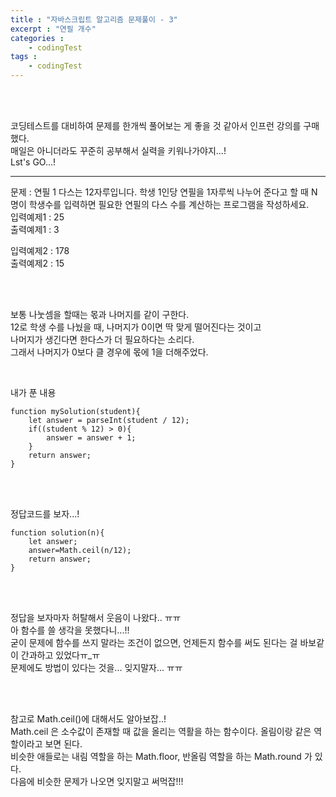 ```yaml
---
title : "자바스크립트 알고리즘 문제풀이 - 3"
excerpt : "연필 개수"
categories : 
    - codingTest
tags : 
    - codingTest
---
```



<br><br> 

코딩테스트를 대비하여 문제를 한개씩 풀어보는 게 좋을 것 같아서 인프런 강의를 구매했다.  
매일은 아니더라도 꾸준히 공부해서 실력을 키워나가야지...!  
Lst's GO...!  

---
문제 : 연필 1 다스는 12자루입니다. 학생 1인당 연필을 1자루씩 나누어 준다고 할 때 N명이 학생수를 입력하면 필요한 연필의 다스 수를 계산하는 프로그램을 작성하세요.  
입력예제1 : 25      
출력예제1 : 3     

입력예제2 : 178      
출력예제2 : 15    

<br><br>

보통 나눗셈을 할때는 몫과 나머지를 같이 구한다.  
12로 학생 수를 나눴을 때, 나머지가 0이면 딱 맞게 떨어진다는 것이고  
나머지가 생긴다면 한다스가 더 필요하다는 소리다.  
그래서 나머지가 0보다 클 경우에 몫에 1을 더해주었다.  


<br>

내가 푼 내용  

```
function mySolution(student){
    let answer = parseInt(student / 12);
    if((student % 12) > 0){
        answer = answer + 1;
    }
    return answer;
}
```   

<br><br>   

정답코드를 보자...!   

```  
function solution(n){
    let answer;
    answer=Math.ceil(n/12);
    return answer;
}
```   

<br><br>   

정답을 보자마자 허탈해서 웃음이 나왔다.. ㅠㅠ  
아 함수를 쓸 생각을 못했다니...!!  
굳이 문제에 함수를 쓰지 말라는 조건이 없으면, 
언제든지 함수를 써도 된다는 걸 바보같이 간과하고 있었다ㅠ_ㅠ  
문제에도 방법이 있다는 것을... 잊지말자... ㅠㅠ  


<br><br>   

참고로 Math.ceil()에 대해서도 알아보잡..!  
Math.ceil 은 소수값이 존재할 때 값을 올리는 역활을 하는 함수이다.
올림이랑 같은 역할이라고 보면 된다.    
비슷한 애들로는 내림 역할을 하는 Math.floor, 반올림 역할을 하는 Math.round 가 있다.  
다음에 비슷한 문제가 나오면 잊지말고 써먹잡!!!  




